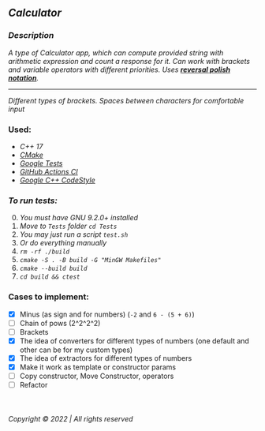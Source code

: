 ## _Calculator_

### _Description_

_A type of Calculator app, which can compute provided string with arithmetic expression and count a response for it. Can
work with brackets and variable operators with different priorities.
Uses __[reversal polish notation](https://en.wikipedia.org/wiki/Reverse_Polish_notation)__._
______________________________________

_Different types of brackets. Spaces between characters for comfortable input_

### Used:

* _C++ 17_
* _[CMake](https://cmake.org/)_
* _[Google Tests](https://github.com/google/googletest)_
* _[GitHub Actions CI](https://github.com/features/actions)_  
* _[Google C++ CodeStyle](https://google.github.io/styleguide/cppguide.html)_

### _To run tests:_

0. _You must have GNU 9.2.0+ installed_
1. _Move to `Tests` folder `cd Tests`_
2. _You may just run a script `test.sh`_
3. _Or do everything manually_
4. _`rm -rf ./build`_
5. _`cmake -S . -B build -G "MinGW Makefiles"`_
6. _`cmake --build build`_
7. _`cd build && ctest`_

### Cases to implement:

* [x] Minus (as sign and for numbers) (`-2` and `6 - (5 + 6)`)
* [ ] Chain of pows (2^2^2^2)
* [ ] Brackets
* [x] The idea of converters for different types of numbers (one default and other can be for my custom types)
* [x] The idea of extractors for different types of numbers
* [x] Make it work as template or constructor params
* [ ] Copy constructor, Move Constructor, operators
* [ ] Refactor

&nbsp;

###### Copyright © 2022 | All rights reserved